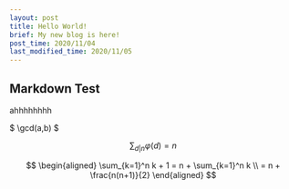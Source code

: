 ```yaml
---
layout: post
title: Hello World!
brief: My new blog is here!
post_time: 2020/11/04
last_modified_time: 2020/11/05
---
```

## Markdown Test

ahhhhhhhh

$ \gcd(a,b) $

$$
\sum_{d|n} \varphi(d) = n
$$

$$
\begin{aligned}
\sum_{k=1}^n k + 1 = n + \sum_{k=1}^n k \\
= n + \frac{n(n+1)}{2}
\end{aligned}
$$